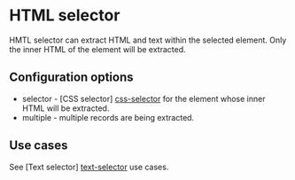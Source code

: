 # HTML selector
HMTL selector can extract HTML and text within the selected element. Only the
inner HTML of the element will be extracted.

## Configuration options
 * selector - [CSS selector] [css-selector] for the element whose inner HTML
 will be extracted.
 * multiple - multiple records are being extracted.

## Use cases
See [Text selector] [text-selector] use cases.

 [text-selector]: Text%20selector.md
 [css-selector]: ../CSS%20selector.md